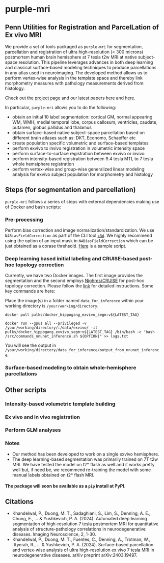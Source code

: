 # purple-mri
## **P**enn **U**tilities for **R**egistration and **P**arcel**L**ation of **E**x vivo **MRI**

We provide a set of tools packaged as `purple-mri` for segmentation, parcellation and registration of ultra high-resolution (< 300 microns) postmortem human brain hemisphere at 7 tesla t2w MRI at native subject-space resolution. This pipeline leverages advances in both deep learning and classical surface-based modeling techniques to produce parcellations in any atlas used in neuroimaging. The developed method allows us to perform vertex-wise analysis in the template space and thereby link morphometry measures with pathology measurements derived from histology.

Check out the [project page](https://pulkit-khandelwal.github.io/exvivo-brain-upenn/) and our latest papers [here](https://direct.mit.edu/imag/article/doi/10.1162/imag_a_00171/120741) and [here](https://arxiv.org/abs/2403.19497).

In particular, `purple-mri` allows you to do the following:
+ obtain an initial 10 label segmentation: cortical GM, normal appearing WM, WMH, medial temporal lobe, corpus callosum, ventricles, caudate, putamen, globus pallidus and thalamus
+ obtain surface-based native subject-space parcellation based on different brain atlases such as: DKT, Economo, Schaeffer etc
+ create population specific volumetric and surface-based templates
+ perform exvivo to invivo registration in volumetric intensity space
+ perform surface-to-surface registration between exvivo or invivo
+ perform intensity-based registration between 9.4 tesla MTL to 7 tesla whole hemsiphere registration
+ perform vertex-wise and group-wise generalized linear modeling analysis for exvivo subject population for morphometry and histology

## Steps (for segmentation and parcellation)
`purple-mri` follows a series of steps with external dependencies making use of Docker and bash scripts:

### Pre-processing
Perform bias correction and image normalization/standardization. We use `N4BiasFieldCorrection` as part of the CLI tool [`c3d`](http://www.itksnap.org/pmwiki/pmwiki.php?n=Convert3D.Convert3D). We highly recommend using the option of an input mask in `N4BiasFieldCorrection` which can be just obtained as a corase threhsold.
[Here](https://github.com/Pulkit-Khandelwal/upenn-picsl-brain-ex-vivo/tree/main/misc_scripts) is a sample script.

### Deep learning based initial labeling and CRUISE-based post-hoc topology correction
Currently, we have two Docker images. The first image provides the segmentation and the second employs [Nighres/CRUISE](https://nighres.readthedocs.io/en/latest/installation.html) for post-hoc topology correction. 
Please follow the [link](https://github.com/Pulkit-Khandelwal/upenn-picsl-brain-ex-vivo/blob/main/exvivo-segm-demo-docker.md) for detailed instructions. Some key commands are here:

Place the image(s) in a folder named `data_for_inference` within your working directory is `/your/working/directory`.
```
docker pull pulks/docker_hippogang_exvivo_segm:v${LATEST_TAG}

docker run --gpus all --privileged -v /your/working/directory/:/data/exvivo/ -it pulks/docker_hippogang_exvivo_segm:v${LATEST_TAG} /bin/bash -c "bash /src/commands_nnunet_inference.sh ${OPTION}" >> logs.txt
```
You will see the output in `/your/working/directory/data_for_inference/output_from_nnunet_inference`.

### Surface-based modeling to obtain whole-hemisphere parcellations

## Other scripts
### Intensity-based volumetric template building
### Ex vivo and in vivo registration
### Perform GLM analyses

### Notes
+ Our method has been developed to work on a single exvivo hemisphere.
+ The deep learning-based segmentation was primarily trained on 7T t2w MRI. We have tested the model on t2* flash as well and it works pretty well but, if need be, we recommend re-training the model with some manual labels obtained on t2* flash MRI.


#### The package will soon be available as a `pip` install at PyPI.

## Citations
+ Khandelwal, P., Duong, M. T., Sadaghiani, S., Lim, S., Denning, A. E., Chung, E., ... & Yushkevich, P. A. (2024). Automated deep learning segmentation of high-resolution 7 tesla postmortem MRI for quantitative analysis of structure-pathology correlations in neurodegenerative diseases. Imaging Neuroscience, 2, 1-30.
+ Khandelwal, P., Duong, M. T., Fuentes, C., Denning, A., Trotman, W., Ittyerah, R., ... & Yushkevich, P. A. (2024). Surface-based parcellation and vertex-wise analysis of ultra high-resolution ex vivo 7 tesla MRI in neurodegenerative diseases. arXiv preprint arXiv:2403.19497.

